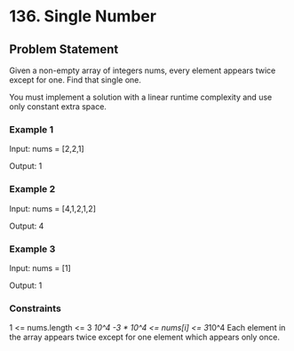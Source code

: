 # 136. Single Number

## Problem Statement

Given a non-empty array of integers nums, every element appears twice except for one. Find that single one.

You must implement a solution with a linear runtime complexity and use only constant extra space.

### Example 1

Input: nums = [2,2,1]

Output: 1

### Example 2

Input: nums = [4,1,2,1,2]

Output: 4

### Example 3

Input: nums = [1]

Output: 1

### Constraints

1 <= nums.length <= 3 *10^4
-3 * 10^4 <= nums[i] <= 3*10^4
Each element in the array appears twice except for one element which appears only once.
